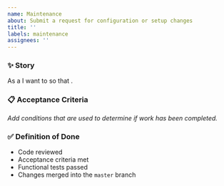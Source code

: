 ```yaml
---
name: Maintenance
about: Submit a request for configuration or setup changes
title: ''
labels: maintenance
assignees: ''
---
```


### ✨ Story 

As a <USER> I want to <GOAL> so that <BENEFIT>.

### 📋 Acceptance Criteria

*Add conditions that are used to determine if work has been completed.*

### ✅ Definition of Done

* Code reviewed
* Acceptance criteria met
* Functional tests passed
* Changes merged into the `master` branch

